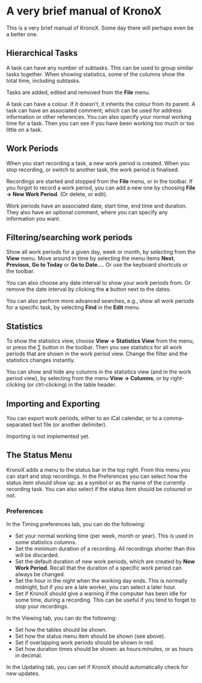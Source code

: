 # A very brief manual of KronoX #

This is a very brief manual of KronoX. Some day there will perhaps even be a better one.

## Hierarchical Tasks ##

A task can have any number of subtasks. This can be used to group similar tasks together. When showing statistics, some of the columns show the total time, including subtasks.

Tasks are added, edited and removed from the **File** menu.

A task can have a colour. If it doesn't, it inherits the colour from its parent. A task can have an associated comment; which can be used for address information or other references. You can also specify your normal working time for a task. Then you can see if you have been working too much or too little on a task.

## Work Periods ##

When you start recording a task, a new work period is created. When you stop recording, or switch to another task, the work period is finalised.

Recordings are started and stopped from the **File** menu, or in the toolbar. If you forgot to record a work period, you can add a new one by choosing **File -> New Work Period**. (Or delete, or edit).

Work periods have an associated date, start time, end time and duration. They also have an optional comment, where you can specify any information you want.

## Filtering/searching work periods ##

Show all work periods for a given day, week or month, by selecting from the **View** menu. Move around in time by selecting the menu items **Next**, **Previous**, **Go to Today** or **Go to Date...**. Or use the keyboard shortcuts or the toolbar.

You can also choose any date interval to show your work periods from. Or remove the date interval by clicking the **x** button next to the dates.

You can also perform more advanced searches, e.g., show all work periods for a specific task, by selecting **Find** in the **Edit** menu.

## Statistics ##

To show the statistics view, choose **View -> Statistics View** from the menu, or press the ∑ button in the toolbar. Then you see statistics for all work periods that are shown in the work period view. Change the filter and the statistics changes instantly.

You can show and hide any columns in the statistics view (and in the work period view), by selecting from the menu **View -> Columns**, or by right-clicking (or ctrl-clicking) in the table header.

## Importing and Exporting ##

You can export work periods, either to an iCal calendar, or to a comma-separated text file (or another delimiter).

Importing is not implemented yet.

## The Status Menu ##

KronoX adds a menu to the status bar in the top right. From this menu you can start and stop recordings. In the Preferences you can select how the status item should show up: as a symbol or as the name of the currently recording task. You can also select if the status item should be coloured or not.

### Preferences ###

In the Timing preferences tab, you can do the following:
  * Set your normal working time (per week, month or year). This is used in some statistics columns.
  * Set the minimum duration of a recording. All recordings shorter than this will be discarded.
  * Set the default duration of new work periods, which are created by **New Work Period**. Recall that the duration of a specific work period can always be changed.
  * Set the hour in the night when the working day ends. This is normally midnight, but if you are a late worker, you can select a later hour.
  * Set if KronoX should give a warning if the computer has been idle for some time, during a recording. This can be useful if you tend to forget to stop your recordings.

In the Viewing tab, you can do the following:
  * Set how the tables should be shown.
  * Set how the status menu item should be shown (see above).
  * Set if overlapping work periods should be shown in red.
  * Set how duration times should be shown: as hours:minutes, or as hours in decimal.

In the Updating tab, you can set if KronoX should automatically check for new updates.